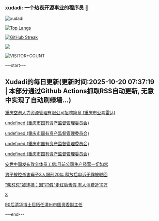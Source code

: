 ### xudadi: 一个热衷开源事业的程序员 👋

![xudadi](https://github-readme-stats-git-masterorgs-github-readme-stats-team.vercel.app/api?username=xudadi)

[![Top Langs](https://github-readme-stats.vercel.app/api/top-langs/?username=xudadi)](https://github.com/anuraghazra/github-readme-stats)

[![GitHub Streak](https://streak-stats.demolab.com?user=xudadi&locale=zh_Hans)](https://git.io/streak-stats)

![](https://raw.githubusercontent.com/xudadi/xudadi/main/assets/github-contribution-grid-snake.svg)

![VISITOR+COUNT](https://komarev.com/ghpvc/?username=xudadi&label=VISITOR+COUNT)


---start---

## Xudadi的每日更新(更新时间:2025-10-20 07:37:19 | 本部分通过Github Actions抓取RSS自动更新, 无意中实现了自动刷绿墙...)

[重庆空港人力资源管理有限公司招聘简章 (重庆市公考雷达)](https://www.gongkaoleida.com/article/2654448)

[undefined (重庆市国有资产监督管理委员会)](https://dadilab.github.io/feeds/all.xml)

[undefined (重庆市国有资产监督管理委员会)](https://dadilab.github.io/feeds/all.xml)

[undefined (重庆市国有资产监督管理委员会)](https://dadilab.github.io/feeds/all.xml)

[undefined (重庆市国有资产监督管理委员会)](https://dadilab.github.io/feeds/all.xml)

[安世中国发布致全体员工信:目前公司生产经营一切如常](https://m.163.com/news/article/KC8I05IK053469RG.html)

[男子被控杀害母子3人服刑20年 释放后申诉无罪被驳回](https://m.163.com/news/article/KC8T3EBO0514D3UH.html)

["柴怼怼"被逮捕：因"打假"走红后售假 有人消费近10万](https://m.163.com/news/article/KC8K7LRR0514R9P4.html)

[3](https://m.163.com/touch/news/sub/domestic)

[90后清华博士屈拓任漳州市国资委副主任](https://m.163.com/news/article/KC8R0B7A0514R9P4.html)

---end---
